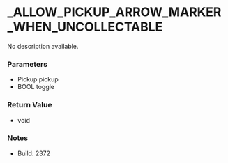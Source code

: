 # _ALLOW_PICKUP_ARROW_MARKER_WHEN_UNCOLLECTABLE

No description available.

### Parameters
* Pickup pickup
* BOOL toggle

### Return Value
* void

### Notes
* Build: 2372

